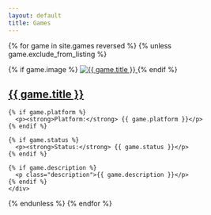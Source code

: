 ```yaml
---
layout: default
title: Games
---
```


{% for game in site.games reversed %}
  {% unless game.exclude_from_listing %}
  <div class="article-preview">
    {% if game.image %}
      <a href="{{ game.url }}">
        <img src="{{ game.image }}" alt="{{ game.title }}" class="article-thumbnail">
      </a>
    {% endif %}
    <div class="article-content">
      <h2><a href="{{ game.url }}">{{ game.title }}</a></h2>

    {% if game.platform %}
      <p><strong>Platform:</strong> {{ game.platform }}</p>
    {% endif %}

    {% if game.status %}
      <p><strong>Status:</strong> {{ game.status }}</p>
    {% endif %}

    {% if game.description %}
      <p class="description">{{ game.description }}</p>
    {% endif %}
    </div>
  </div>
  {% endunless %}
{% endfor %}